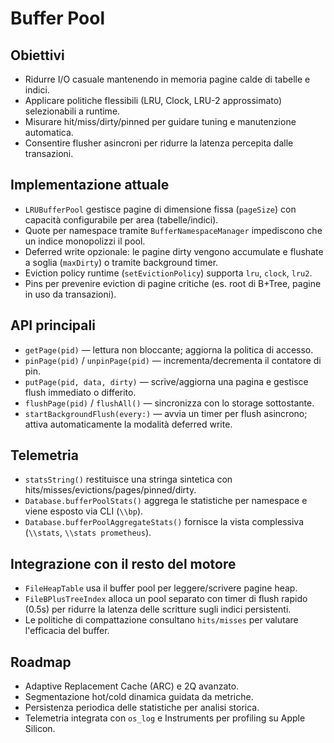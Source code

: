 # Buffer Pool

## Obiettivi
- Ridurre I/O casuale mantenendo in memoria pagine calde di tabelle e indici.
- Applicare politiche flessibili (LRU, Clock, LRU-2 approssimato) selezionabili a runtime.
- Misurare hit/miss/dirty/pinned per guidare tuning e manutenzione automatica.
- Consentire flusher asincroni per ridurre la latenza percepita dalle transazioni.

## Implementazione attuale
- `LRUBufferPool` gestisce pagine di dimensione fissa (`pageSize`) con capacità configurabile per area (tabelle/indici).
- Quote per namespace tramite `BufferNamespaceManager` impediscono che un indice monopolizzi il pool.
- Deferred write opzionale: le pagine dirty vengono accumulate e flushate a soglia (`maxDirty`) o tramite background timer.
- Eviction policy runtime (`setEvictionPolicy`) supporta `lru`, `clock`, `lru2`.
- Pins per prevenire eviction di pagine critiche (es. root di B+Tree, pagine in uso da transazioni).

## API principali
- `getPage(pid)` — lettura non bloccante; aggiorna la politica di accesso.
- `pinPage(pid)` / `unpinPage(pid)` — incrementa/decrementa il contatore di pin.
- `putPage(pid, data, dirty)` — scrive/aggiorna una pagina e gestisce flush immediato o differito.
- `flushPage(pid)` / `flushAll()` — sincronizza con lo storage sottostante.
- `startBackgroundFlush(every:)` — avvia un timer per flush asincrono; attiva automaticamente la modalità deferred write.

## Telemetria
- `statsString()` restituisce una stringa sintetica con hits/misses/evictions/pages/pinned/dirty.
- `Database.bufferPoolStats()` aggrega le statistiche per namespace e viene esposto via CLI (`\\bp`).
- `Database.bufferPoolAggregateStats()` fornisce la vista complessiva (`\\stats`, `\\stats prometheus`).

## Integrazione con il resto del motore
- `FileHeapTable` usa il buffer pool per leggere/scrivere pagine heap.
- `FileBPlusTreeIndex` alloca un pool separato con timer di flush rapido (0.5s) per ridurre la latenza delle scritture sugli indici persistenti.
- Le politiche di compattazione consultano `hits/misses` per valutare l'efficacia del buffer.

## Roadmap
- Adaptive Replacement Cache (ARC) e 2Q avanzato.
- Segmentazione hot/cold dinamica guidata da metriche.
- Persistenza periodica delle statistiche per analisi storica.
- Telemetria integrata con `os_log` e Instruments per profiling su Apple Silicon.
